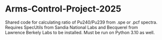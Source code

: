 # Arms-Control-Project-2025
Shared code for calculating ratio of Pu240/Pu239 from .spe or .pcf spectra. Requires SpecUtils from Sandia National Labs and Becquerel from Lawrence Berkely Labs to be installed. Must be run on Python 3.10 as well.
